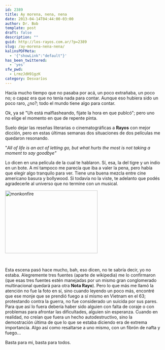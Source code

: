 ```yaml
---
id: 2389
title: Ay morena, nena, nena
date: 2013-04-14T04:44:00-03:00
author: Dr. Bob
template: post
draft: false
description: ""
guid: http://los-rayos.com.ar/?p=2389
slug: /ay-morena-nena-nena/
kalinsPDFMeta:
  - '{"showLink":"default"}'
has_been_twittered:
  - 'yes'
sfw_pwd:
  - LrmzJdH91gzK
category: Desvaríos
---
```

Hacía mucho tiempo que no pasaba por acá, un poco extrañaba, un poco no; o capaz era que no tenía nada para contar. Aunque eso hubiera sido un poco raro, ¿no?; todo el mundo tiene algo para contar.

Ok, ya sé "Uh está malflasheando, fijate la hora en que publcó"; pero uno no elige el momento en que de repente pinta.

Suelo dejar las reseñas literarias o cinematográficas a **Rayos** con mejor dicción, pero en estas últimas semanas dos situaciones de dos películas me quedaron resonando.

"_All of life is an act of letting go, but what hurts the most is not taking a moment to say goodbye"_

Lo dicen en una película de la cual te hablaron. Sí, esa, la del tigre y un indio en un bote. A mí tampoco me parecía que iba a valer la pena, pero había que elegir algo tranquilo para ver. Tiene una buena mezcla entre cine americano basura y bollywood. Si todavía no la viste, te adelanto que podés agradecerle al universo que no termine con un musical.

[<img class="aligncenter size-medium wp-image-2390" src="https://los-rayos.com/wp-content/uploads/2013/04/monkonfire-300x203.jpg" alt="monkonfire" width="300" height="203" srcset="https://los-rayos.com/wp-content/uploads/2013/04/monkonfire-300x203.jpg 300w, https://los-rayos.com/wp-content/uploads/2013/04/monkonfire-442x300.jpg 442w, https://los-rayos.com/wp-content/uploads/2013/04/monkonfire.jpg 700w" sizes="(max-width: 300px) 100vw, 300px" />](http://los-rayos.com/wp-content/uploads/2013/04/monkonfire.jpg)

&nbsp;

Esta escena pasó hace mucho, bah, eso dicen, no te sabría decir, yo no estaba. Alegremente tres fuentes (aparte de wikipedia) me lo confirmaron (que esas tres fuentes estén manejadas por un mismo gran conglomerado multinacional quedará para otra **Nota Rayo**). Pero lo que más me llamó la atención no fue la foto en sí, sino cuando leyendo un poco más, encontré que ese monje que se prendió fuego a sí mismo en Vietnam en el 63; protestando contra la guerra, no fue considerado un suicida por sus pares. Para que así lo fuera debería haber sido alguien con falta de coraje o con problemas para afrontar las dificultades, alguien sin esperanza. Cuando en realidad, no creían que fuera un hecho autodestructivo, sino la demostración última de que lo que se estaba diciendo era de extrema importancia. Algo así como resaltarse a uno mismo, con un fibrón de nafta y fuego...

Basta para mi, basta para todos.